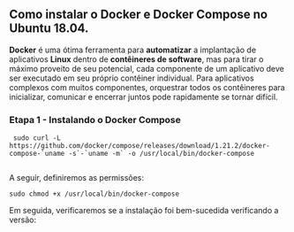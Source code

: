 ## Como instalar o Docker e Docker Compose no Ubuntu 18.04.

**Docker** é uma ótima ferramenta para **automatizar** a implantação de aplicativos **Linux** dentro de **contêineres de software**, mas para tirar o máximo proveito de seu potencial, cada componente de um aplicativo deve ser executado em seu próprio contêiner individual. Para aplicativos complexos com muitos componentes, orquestrar todos os contêineres para inicializar, comunicar e encerrar juntos pode rapidamente se tornar difícil.

### Etapa 1 - Instalando o Docker Compose

```console
 sudo curl -L https://github.com/docker/compose/releases/download/1.21.2/docker-compose-`uname -s`-`uname -m` -o /usr/local/bin/docker-compose 
 
 ```

A seguir, definiremos as permissões:

```sudo chmod +x /usr/local/bin/docker-compose```

Em seguida, verificaremos se a instalação foi bem-sucedida verificando a versão:

``` ```
